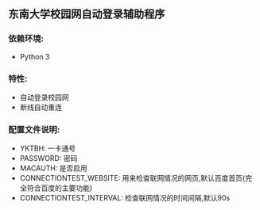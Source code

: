 ## 东南大学校园网自动登录辅助程序

### 依赖环境:
- Python 3


### 特性:
- 自动登录校园网
- 断线自动重连

### 配置文件说明:
- YKTBH: 一卡通号
- PASSWORD: 密码
- MACAUTH: 是否启用
- CONNECTIONTEST_WEBSITE: 用来检查联网情况的网页,默认百度首页(完全符合百度的主要功能)
- CONNECTIONTEST_INTERVAL: 检查联网情况的时间间隔,默认90s